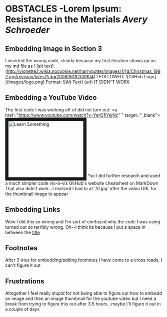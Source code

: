 # OBSTACLES -Lorem Ipsum: Resistance in the Materials *Avery Schroeder*
## Embedding Image in Section 3
I inserted the wrong code, clearly because my first iteration shows up on my md file as ! [alt text] (http://vignette2.wikia.nocookie.net/harrypotter/images/1/1d/Christmas_1992.jpg/revision/latest?cb=20080619200904)
I FOLLOWED: ![GitHub Logo] (/images/logo.png)
Format: ![Alt Text] (url)
IT DIDN"T WORK

## Embedding a YouTube Video 
The first code I was working off of did not turn out: <a href="https://www.youtube.com/watch?v=YerQ1lYejNc" " target="_blank"><img src="https://www.youtube.com/watch?v=YerQ1lYejNc.jpg" alt="Learn Something" width="240" height="180" border='10' /></a>  *so I did further research and used a much simpler code vis-à-vis GitHub's website cheatsheet on MarkDown
That also didn't work...I realized I had to at '/0.jpg' after the video URL for the thumbnail image to appear 

## Embedding Links
Wow I did this so wrong and I'm sort of confused why the code I was using turned out so terribly wrong. Oh--I think its because I put a space in between the [title](http://)

## Footnotes
After 3 tries for embedding/adding footnotes I have come to a cross roads, I can't figure it out 
## Frustrations
Altogether I feel really stupid for not being able to figure out how to embedd an image and then an image thumbnail for the youtube video but I need a break from trying to figure this out after 3.5 hours...maybe I'll figure it out in a couple of days
